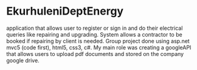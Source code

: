 # EkurhuleniDeptEnergy 
application that allows user to register or sign in and do their electrical queries like repairing and upgrading. 
System allows a contractor to be booked if repairing by client is needed.
Group project done using asp.net mvc5 (code first), html5, css3, c#. 
My main role was creating a googleAPI that allows users to upload pdf documents and stored on the company google drive.
